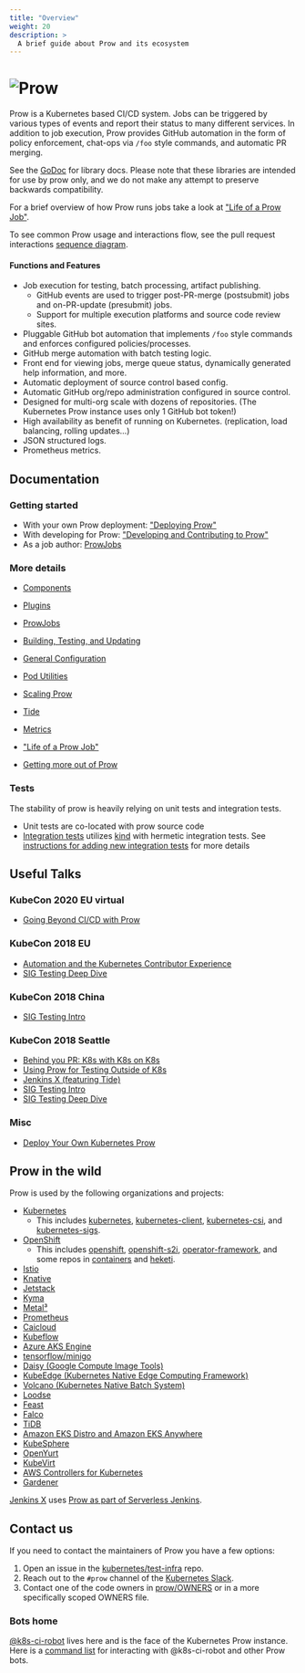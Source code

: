 ```yaml
---
title: "Overview"
weight: 20
description: >
  A brief guide about Prow and its ecosystem
---
```


# ![Prow](/images/logo_horizontal_solid.png)

Prow is a Kubernetes based CI/CD system. Jobs can be triggered by various types of events and report their status to many different services. In addition to job execution, Prow provides GitHub automation in the form of policy enforcement, chat-ops via `/foo` style commands, and automatic PR merging.

See the [GoDoc](https://pkg.go.dev/sigs.k8s.io/prow/prow) for library docs.
Please note that these libraries are intended for use by prow only, and we do
not make any attempt to preserve backwards compatibility.

For a brief overview of how Prow runs jobs take a look at ["Life of a Prow Job"](/docs/life-of-a-prow-job/).

To see common Prow usage and interactions flow, see the pull request interactions [sequence diagram](/images/pr-interactions-sequence.svg).

#### Functions and Features

* Job execution for testing, batch processing, artifact publishing.
  * GitHub events are used to trigger post-PR-merge (postsubmit) jobs and on-PR-update (presubmit) jobs.
  * Support for multiple execution platforms and source code review sites.
* Pluggable GitHub bot automation that implements `/foo` style commands and enforces configured policies/processes.
* GitHub merge automation with batch testing logic.
* Front end for viewing jobs, merge queue status, dynamically generated help information, and more.
* Automatic deployment of source control based config.
* Automatic GitHub org/repo administration configured in source control.
* Designed for multi-org scale with dozens of repositories. (The Kubernetes Prow instance uses only 1 GitHub bot token!)
* High availability as benefit of running on Kubernetes. (replication, load balancing, rolling updates...)
* JSON structured logs.
* Prometheus metrics.

## Documentation

### Getting started

* With your own Prow deployment: ["Deploying Prow"](/docs/getting-started-deploy/)
* With developing for Prow: ["Developing and Contributing to Prow"](/docs/getting-started-develop/)
* As a job author: [ProwJobs](/docs/jobs/)

### More details

* [Components](/docs/components/)

* [Plugins](/docs/components/plugins/)
* [ProwJobs](/docs/jobs/)
* [Building, Testing, and Updating](/docs/build-test-update/)
* [General Configuration](/docs/config/)
* [Pod Utilities](/docs/components/pod-utilities/)
* [Scaling Prow](/docs/scaling/)
* [Tide](/docs/components/core/tide/)
* [Metrics](/docs/metrics/)
* ["Life of a Prow Job"](/docs/life-of-a-prow-job/)
* [Getting more out of Prow](/docs/more-prow/)

### Tests

The stability of prow is heavily relying on unit tests and integration tests.

* Unit tests are co-located with prow source code
* [Integration tests](/docs/test/integration/) utilizes [kind](https://kind.sigs.k8s.io/) with hermetic integration tests. See [instructions for adding new integration tests](/docs/test/integration/#adding-new-integration-tests) for more details

## Useful Talks

### KubeCon 2020 EU virtual

* [Going Beyond CI/CD with Prow](https://youtu.be/qQvoImxHydk)

### KubeCon 2018 EU

* [Automation and the Kubernetes Contributor Experience](https://www.youtube.com/watch?v=BsIC7gPkH5M)
* [SIG Testing Deep Dive](https://www.youtube.com/watch?v=M32NIHRKaOI)

### KubeCon 2018 China

* [SIG Testing Intro](https://youtu.be/WFvC_VdkDFk)

### KubeCon 2018 Seattle

* [Behind you PR: K8s with K8s on K8s](https://www.youtube.com/watch?v=pz0lpl6h-Gc)
* [Using Prow for Testing Outside of K8s](https://www.youtube.com/watch?v=DBrkSC6nS8A)
* [Jenkins X (featuring Tide)](https://www.youtube.com/watch?v=IDEa8seAzVc)
* [SIG Testing Intro](https://www.youtube.com/watch?v=7-_O41W3FRU)
* [SIG Testing Deep Dive](https://www.youtube.com/watch?v=1rwiKDTJILY)

### Misc

* [Deploy Your Own Kubernetes Prow](https://www.youtube.com/watch?v=eMNwB96A1Qc)

## Prow in the wild

Prow is used by the following organizations and projects:

* [Kubernetes](https://prow.k8s.io)
  * This includes [kubernetes](https://github.com/kubernetes), [kubernetes-client](https://github.com/kubernetes-client), [kubernetes-csi](https://github.com/kubernetes-csi), and [kubernetes-sigs](https://github.com/kubernetes-sigs).
* [OpenShift](https://prow.ci.openshift.org/)
  * This includes [openshift](https://github.com/openshift), [openshift-s2i](https://github.com/openshift-s2i), [operator-framework](https://github.com/operator-framework), and some repos in [containers](https://github.com/containers) and [heketi](https://github.com/heketi).
* [Istio](https://prow.istio.io/)
* [Knative](https://prow.knative.dev/)
* [Jetstack](https://prow.build-infra.jetstack.net/)
* [Kyma](https://status.build.kyma-project.io/)
* [Metal³](https://prow.apps.test.metal3.io/)
* [Prometheus](http://prombench.prometheus.io/)
* [Caicloud](https://github.com/caicloud)
* [Kubeflow](https://github.com/kubeflow)
* [Azure AKS Engine](https://github.com/Azure/aks-engine/tree/master/.prowci)
* [tensorflow/minigo](https://github.com/tensorflow/minigo#automated-tests)
* [Daisy (Google Compute Image Tools)](https://github.com/GoogleCloudPlatform/compute-image-tools/tree/master/test-infra#prow-and-gubenator)
* [KubeEdge (Kubernetes Native Edge Computing Framework)](https://github.com/kubeedge/kubeedge)
* [Volcano (Kubernetes Native Batch System)](https://github.com/volcano-sh/volcano)
* [Loodse](https://public-prow.loodse.com/)
* [Feast](https://github.com/gojek/feast)
* [Falco](http://prow.falco.org)
* [TiDB](https://prow.tidb.net)
* [Amazon EKS Distro and Amazon EKS Anywhere](https://prow.eks.amazonaws.com/)
* [KubeSphere](https://prow.kubesphere.io)
* [OpenYurt](https://github.com/openyurtio/openyurt)
* [KubeVirt](https://prow.ci.kubevirt.io/)
* [AWS Controllers for Kubernetes](https://prow.ack.aws.dev/)
* [Gardener](https://prow.gardener.cloud/)

[Jenkins X](https://jenkins-x.io/) uses [Prow as part of Serverless Jenkins](https://medium.com/@jdrawlings/serverless-jenkins-with-jenkins-x-9134cbfe6870).

## Contact us

If you need to contact the maintainers of Prow you have a few options:

1. Open an issue in the [kubernetes/test-infra](https://github.com/kubernetes/test-infra) repo.
1. Reach out to the `#prow` channel of the [Kubernetes Slack](https://github.com/kubernetes/community/tree/master/communication#social-media).
1. Contact one of the code owners in [prow/OWNERS](https://github.com/kubernetes/test-infra/tree/master/prow/OWNERS) or in a more specifically scoped OWNERS file.

### Bots home

[@k8s-ci-robot](https://github.com/k8s-ci-robot) lives here and is the face of the Kubernetes Prow instance. Here is a [command list](https://go.k8s.io/bot-commands) for interacting with @k8s-ci-robot and other Prow bots.
